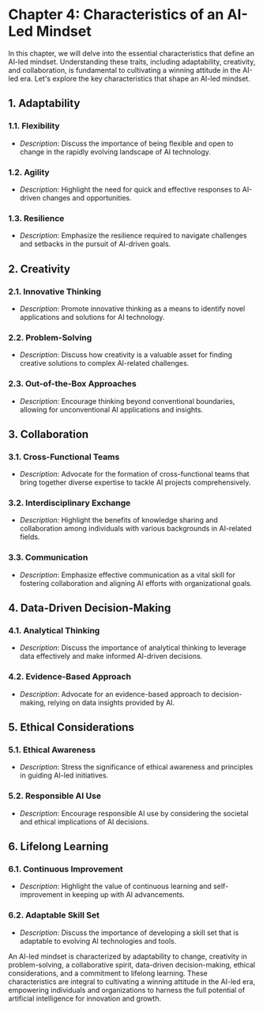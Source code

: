 Chapter 4: Characteristics of an AI-Led Mindset
===============================================

In this chapter, we will delve into the essential characteristics that define an AI-led mindset. Understanding these traits, including adaptability, creativity, and collaboration, is fundamental to cultivating a winning attitude in the AI-led era. Let's explore the key characteristics that shape an AI-led mindset.

**1. Adaptability**
-------------------

### 1.1. **Flexibility**

* *Description*: Discuss the importance of being flexible and open to change in the rapidly evolving landscape of AI technology.

### 1.2. **Agility**

* *Description*: Highlight the need for quick and effective responses to AI-driven changes and opportunities.

### 1.3. **Resilience**

* *Description*: Emphasize the resilience required to navigate challenges and setbacks in the pursuit of AI-driven goals.

**2. Creativity**
-----------------

### 2.1. **Innovative Thinking**

* *Description*: Promote innovative thinking as a means to identify novel applications and solutions for AI technology.

### 2.2. **Problem-Solving**

* *Description*: Discuss how creativity is a valuable asset for finding creative solutions to complex AI-related challenges.

### 2.3. **Out-of-the-Box Approaches**

* *Description*: Encourage thinking beyond conventional boundaries, allowing for unconventional AI applications and insights.

**3. Collaboration**
--------------------

### 3.1. **Cross-Functional Teams**

* *Description*: Advocate for the formation of cross-functional teams that bring together diverse expertise to tackle AI projects comprehensively.

### 3.2. **Interdisciplinary Exchange**

* *Description*: Highlight the benefits of knowledge sharing and collaboration among individuals with various backgrounds in AI-related fields.

### 3.3. **Communication**

* *Description*: Emphasize effective communication as a vital skill for fostering collaboration and aligning AI efforts with organizational goals.

**4. Data-Driven Decision-Making**
----------------------------------

### 4.1. **Analytical Thinking**

* *Description*: Discuss the importance of analytical thinking to leverage data effectively and make informed AI-driven decisions.

### 4.2. **Evidence-Based Approach**

* *Description*: Advocate for an evidence-based approach to decision-making, relying on data insights provided by AI.

**5. Ethical Considerations**
-----------------------------

### 5.1. **Ethical Awareness**

* *Description*: Stress the significance of ethical awareness and principles in guiding AI-led initiatives.

### 5.2. **Responsible AI Use**

* *Description*: Encourage responsible AI use by considering the societal and ethical implications of AI decisions.

**6. Lifelong Learning**
------------------------

### 6.1. **Continuous Improvement**

* *Description*: Highlight the value of continuous learning and self-improvement in keeping up with AI advancements.

### 6.2. **Adaptable Skill Set**

* *Description*: Discuss the importance of developing a skill set that is adaptable to evolving AI technologies and tools.

An AI-led mindset is characterized by adaptability to change, creativity in problem-solving, a collaborative spirit, data-driven decision-making, ethical considerations, and a commitment to lifelong learning. These characteristics are integral to cultivating a winning attitude in the AI-led era, empowering individuals and organizations to harness the full potential of artificial intelligence for innovation and growth.
